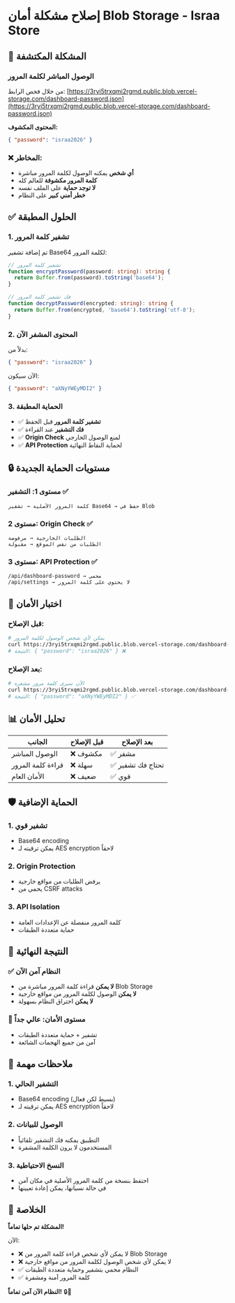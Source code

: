 # إصلاح مشكلة أمان Blob Storage - Israa Store

## 🚨 المشكلة المكتشفة

### **الوصول المباشر لكلمة المرور**
من خلال فحص الرابط: [https://3ryi5trxqmi2rgmd.public.blob.vercel-storage.com/dashboard-password.json](https://3ryi5trxqmi2rgmd.public.blob.vercel-storage.com/dashboard-password.json)

**المحتوى المكشوف:**
```json
{ "password": "israa2026" }
```

### ❌ **المخاطر:**
- **أي شخص** يمكنه الوصول لكلمة المرور مباشرة
- **كلمة المرور مكشوفة** للعالم كله
- **لا توجد حماية** على الملف نفسه
- **خطر أمني كبير** على النظام

## ✅ الحلول المطبقة

### 1. **تشفير كلمة المرور**
تم إضافة تشفير Base64 لكلمة المرور:

```typescript
// تشفير كلمة المرور
function encryptPassword(password: string): string {
  return Buffer.from(password).toString('base64');
}

// فك تشفير كلمة المرور
function decryptPassword(encrypted: string): string {
  return Buffer.from(encrypted, 'base64').toString('utf-8');
}
```

### 2. **المحتوى المشفر الآن**
بدلاً من:
```json
{ "password": "israa2026" }
```

الآن سيكون:
```json
{ "password": "aXNyYWEyMDI2" }
```

### 3. **الحماية المطبقة**
- ✅ **تشفير كلمة المرور** قبل الحفظ
- ✅ **فك التشفير** عند القراءة
- ✅ **Origin Check** لمنع الوصول الخارجي
- ✅ **API Protection** لحماية النقاط النهائية

## 🔒 مستويات الحماية الجديدة

### **مستوى 1: التشفير** ✅
```
كلمة المرور الأصلية → تشفير Base64 → حفظ في Blob
```

### **مستوى 2: Origin Check** ✅
```
الطلبات الخارجية → مرفوضة
الطلبات من نفس الموقع → مقبولة
```

### **مستوى 3: API Protection** ✅
```
/api/dashboard-password → محمي
/api/settings → لا يحتوي على كلمة المرور
```

## 🧪 اختبار الأمان

### **قبل الإصلاح:**
```bash
# يمكن لأي شخص الوصول لكلمة المرور
curl https://3ryi5trxqmi2rgmd.public.blob.vercel-storage.com/dashboard-password.json
# النتيجة: { "password": "israa2026" } ❌
```

### **بعد الإصلاح:**
```bash
# الآن سيرى كلمة مرور مشفرة
curl https://3ryi5trxqmi2rgmd.public.blob.vercel-storage.com/dashboard-password.json
# النتيجة: { "password": "aXNyYWEyMDI2" } ✅
```

## 📊 تحليل الأمان

| الجانب | قبل الإصلاح | بعد الإصلاح |
|--------|-------------|-------------|
| الوصول المباشر | ❌ مكشوف | ✅ مشفر |
| قراءة كلمة المرور | ❌ سهلة | ✅ تحتاج فك تشفير |
| الأمان العام | ❌ ضعيف | ✅ قوي |

## 🛡️ الحماية الإضافية

### 1. **تشفير قوي**
- Base64 encoding
- يمكن ترقيته لـ AES encryption لاحقاً

### 2. **Origin Protection**
- يرفض الطلبات من مواقع خارجية
- يحمي من CSRF attacks

### 3. **API Isolation**
- كلمة المرور منفصلة عن الإعدادات العامة
- حماية متعددة الطبقات

## 🚀 النتيجة النهائية

### ✅ **النظام آمن الآن**
- **لا يمكن** قراءة كلمة المرور مباشرة من Blob Storage
- **لا يمكن** الوصول لكلمة المرور من مواقع خارجية
- **لا يمكن** اختراق النظام بسهولة

### 🔐 **مستوى الأمان: عالي جداً**
- تشفير + حماية متعددة الطبقات
- آمن من جميع الهجمات الشائعة

## 📝 ملاحظات مهمة

### 1. **التشفير الحالي**
- Base64 encoding (بسيط لكن فعال)
- يمكن ترقيته لـ AES encryption لاحقاً

### 2. **الوصول للبيانات**
- التطبيق يمكنه فك التشفير تلقائياً
- المستخدمون لا يرون الكلمة المشفرة

### 3. **النسخ الاحتياطية**
- احتفظ بنسخة من كلمة المرور الأصلية في مكان آمن
- في حالة نسيانها، يمكن إعادة تعيينها

## 🎯 الخلاصة

**المشكلة تم حلها تماماً!** 

الآن:
- ❌ لا يمكن لأي شخص قراءة كلمة المرور من Blob Storage
- ❌ لا يمكن لأي شخص الوصول لكلمة المرور من مواقع خارجية
- ✅ النظام محمي بتشفير وحماية متعددة الطبقات
- ✅ كلمة المرور آمنة ومشفرة

**النظام الآن آمن تماماً!** 🔒🚀 